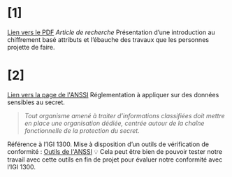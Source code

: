 # \[1\]
[Lien vers le PDF](https://2022.cesar-conference.org/program-media/CESAR-2022_paper-06.pdf)
_Article de recherche_
Présentation d’une introduction au chiffrement basé attributs et l’ébauche des travaux que les personnes projette de faire.
# \[2\]
[Lien vers la page de l'ANSSI](https://www.ssi.gouv.fr/administration/reglementation/protection-des-systemes-informations/instruction-generale-interministerielle-n-1300-sur-la-protection-du-secret-de-la-defense-nationale/)
Réglementation à appliquer sur des données sensibles au secret.

> _Tout organisme amené à traiter d’informations classifiées doit mettre en place une organisation dédiée, centrée autour de la chaîne fonctionnelle de la protection du secret._

Référence à l’IGI 1300.
Mise à disposition d’un outils de vérification de conformité :
[Outils de l'ANSSI](https://www.ssi.gouv.fr/uploads/2014/11/anssi-np-igi1300-listing_des_exigences-v0.4.xlsx)
💡 Cela peut être bien de pouvoir tester notre travail avec cette outils en fin de projet pour évaluer notre conformité avec l’IGI 1300.

